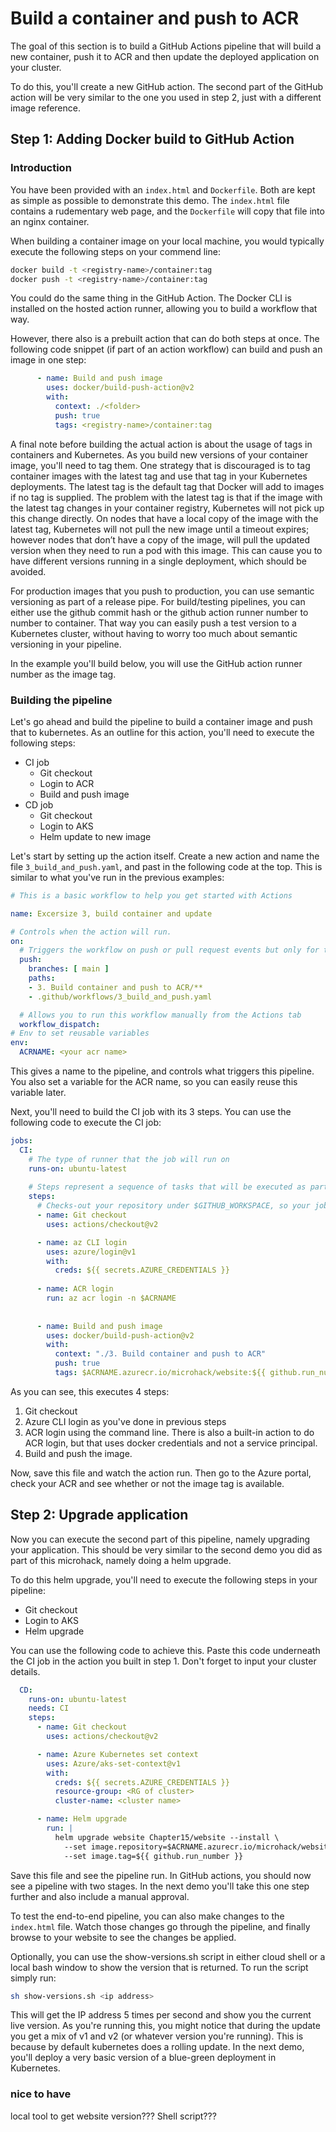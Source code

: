 # Build a container and push to ACR
The goal of this section is to build a GitHub Actions pipeline that will build a new container, push it to ACR and then update the deployed application on your cluster.

To do this, you'll create a new GitHub action. The second part of the GitHub action will be very similar to the one you used in step 2, just with a different image reference.

## Step 1: Adding Docker build to GitHub Action
### Introduction
You have been provided with an ```index.html``` and ```Dockerfile```. Both are kept as simple as possible to demonstrate this demo. The ```index.html``` file contains a rudementary web page, and the ```Dockerfile``` will copy that file into an nginx container.

When building a container image on your local machine, you would typically execute the following steps on your commend line:
```bash
docker build -t <registry-name>/container:tag
docker push -t <registry-name>/container:tag
```
You could do the same thing in the GitHub Action. The Docker CLI is installed on the hosted action runner, allowing you to build a workflow that way. 

However, there also is a prebuilt action that can do both steps at once. The following code snippet (if part of an action workflow) can build and push an image in one step:
```yaml
      - name: Build and push image
        uses: docker/build-push-action@v2
        with:
          context: ./<folder>
          push: true
          tags: <registry-name>/container:tag
```
A final note before building the actual action is about the usage of tags in containers and Kubernetes. As you build new versions of your container image, you'll need to tag them. One strategy that is discouraged is to tag container images with the latest tag and use that tag in your Kubernetes deployments. The latest tag is the default tag that Docker will add to images if no tag is supplied. The problem with the latest tag is that if the image with the latest tag changes in your container registry, Kubernetes will not pick up this change directly. On nodes that have a local copy of the image with the latest tag, Kubernetes will not pull the new image until a timeout expires; however nodes that don’t have a copy of the image, will pull the updated version when they need to run a pod with this image. This can cause you to have different versions running in a single deployment, which should be avoided.

For production images that you push to production, you can use semantic versioning as part of a release pipe. For build/testing pipelines, you can either use the github commit hash or the github action runner number to number to container. That way you can easily push a test version to a Kubernetes cluster, without having to worry too much about semantic versioning in your pipeline. 

In the example you'll build below, you will use the GitHub action runner number as the image tag.

### Building the pipeline

Let's go ahead and build the pipeline to build a container image and push that to kubernetes. As an outline for this action, you'll need to execute the following steps:
* CI job
    * Git checkout
    * Login to ACR 
    * Build and push image
* CD job
    * Git checkout
    * Login to AKS
    * Helm update to new image

Let's start by setting up the action itself. Create a new action and name the file ```3_build_and_push.yaml```, and past in the following code at the top. This is similar to what you've run in the previous examples:
```yaml
# This is a basic workflow to help you get started with Actions

name: Excersize 3, build container and update

# Controls when the action will run. 
on:
  # Triggers the workflow on push or pull request events but only for the main branch
  push:
    branches: [ main ]
    paths: 
    - 3. Build container and push to ACR/**
    - .github/workflows/3_build_and_push.yaml

  # Allows you to run this workflow manually from the Actions tab
  workflow_dispatch:
# Env to set reusable variables
env:
  ACRNAME: <your acr name>
```
This gives a name to the pipeline, and controls what triggers this pipeline. You also set a variable for the ACR name, so you can easily reuse this variable later.

Next, you'll need to build the CI job with its 3 steps. You can use the following code to execute the CI job:

```yaml
jobs:
  CI:
    # The type of runner that the job will run on
    runs-on: ubuntu-latest
    
    # Steps represent a sequence of tasks that will be executed as part of the job
    steps:
      # Checks-out your repository under $GITHUB_WORKSPACE, so your job can access it
      - name: Git checkout
        uses: actions/checkout@v2

      - name: az CLI login
        uses: azure/login@v1
        with:
          creds: ${{ secrets.AZURE_CREDENTIALS }}
      
      - name: ACR login
        run: az acr login -n $ACRNAME
        
      
      - name: Build and push image
        uses: docker/build-push-action@v2
        with:
          context: "./3. Build container and push to ACR"
          push: true
          tags: $ACRNAME.azurecr.io/microhack/website:${{ github.run_number }}
```
As you can see, this executes 4 steps:
1. Git checkout
2. Azure CLI login as you've done in previous steps
3. ACR login using the command line. There is also a built-in action to do ACR login, but that uses docker credentials and not a service principal.
4. Build and push the image.

Now, save this file and watch the action run. Then go to the Azure portal, check your ACR and see whether or not the image tag is available.

## Step 2: Upgrade application
Now you can execute the second part of this pipeline, namely upgrading your application. This should be very similar to the second demo you did as part of this microhack, namely doing a helm upgrade. 

To do this helm upgrade, you'll need to execute the following steps in your pipeline:
* Git checkout
* Login to AKS
* Helm upgrade

You can use the following code to achieve this. Paste this code underneath the CI job in the action you built in step 1. Don't forget to input your cluster details.

```yaml
  CD:
    runs-on: ubuntu-latest
    needs: CI
    steps:
      - name: Git checkout
        uses: actions/checkout@v2

      - name: Azure Kubernetes set context
        uses: Azure/aks-set-context@v1
        with:
          creds: ${{ secrets.AZURE_CREDENTIALS }}
          resource-group: <RG of cluster>
          cluster-name: <cluster name>

      - name: Helm upgrade
        run: |
          helm upgrade website Chapter15/website --install \
            --set image.repository=$ACRNAME.azurecr.io/microhack/website \
            --set image.tag=${{ github.run_number }}
```

Save this file and see the pipeline run. In GitHub actions, you should now see a pipeline with two stages. In the next demo you'll take this one step further and also include a manual approval. 

To test the end-to-end pipeline, you can also make changes to the ```index.html``` file. Watch those changes go through the pipeline, and finally browse to your website to see the changes be applied. 

Optionally, you can use the show-versions.sh script in either cloud shell or a local bash window to show the version that is returned. To run the script simply run:
```bash
sh show-versions.sh <ip address>
```
This will get the IP address 5 times per second and show you the current live version. As you're running this, you might notice that during the update you get a mix of v1 and v2 (or whatever version you're running). This is because by default kubernetes does a rolling update. In the next demo, you'll deploy a very basic version of a blue-green deployment in Kubernetes.

### nice to have
local tool to get website version??? Shell script???